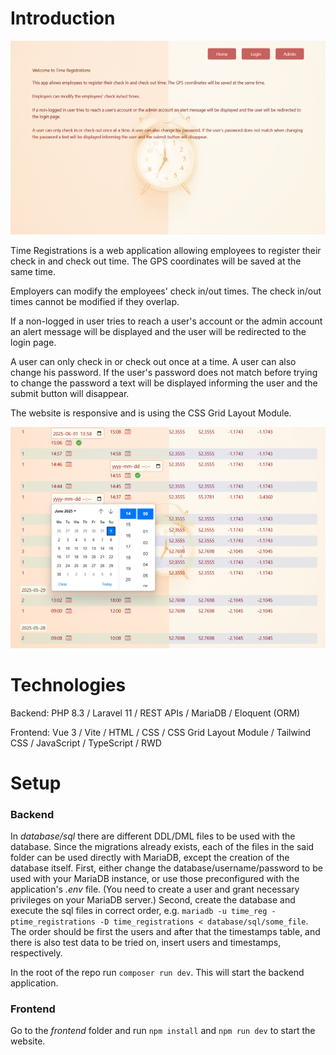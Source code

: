 # Introduction

![Time Registrations](./screenshots/home.png "Time Registrations")

Time Registrations is a web application allowing employees to register their check in and check out time. The GPS coordinates will be saved at the same time.

Employers can modify the employees' check in/out times. The check in/out times cannot be modified if they overlap.

If a non-logged in user tries to reach a user's account or the admin account an alert message will be displayed and the user will be redirected to the login page.

A user can only check in or check out once at a time. A user can also change his password. If the user's password does not match before trying to change the password a text will be displayed informing the user and the submit button will disappear.

The website is responsive and is using the CSS Grid Layout Module.

![Admin page](./screenshots/admin.png "Admin page")

# Technologies

Backend: PHP 8.3 / Laravel 11 / REST APIs / MariaDB / Eloquent (ORM)

Frontend: Vue 3 / Vite / HTML / CSS / CSS Grid Layout Module / Tailwind CSS / JavaScript / TypeScript / RWD

# Setup

### Backend

In *database/sql* there are different DDL/DML files to be used with the database.
Since the migrations already exists, each of the files in the said folder can be used directly with MariaDB, except the creation of the database itself.
First, either change the database/username/password to be used with your MariaDB instance, or use those preconfigured with the application's *.env* file. (You need to create a user and grant necessary privileges on your MariaDB server.)
Second, create the database and execute the sql files in correct order, e.g. `mariadb -u time_reg -ptime_registrations -D time_registrations < database/sql/some_file`. The order should be first the users and after that the timestamps table, and there is also test data to be tried on, insert users and timestamps, respectively.

In the root of the repo run `composer run dev`. This will start the backend application.

### Frontend

Go to the *frontend* folder and run `npm install` and `npm run dev` to start the website.
